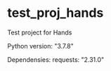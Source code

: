 # test_proj_hands
Test project for Hands

Python version: "3.7.8"

Dependensies:
  requests: "2.31.0"
